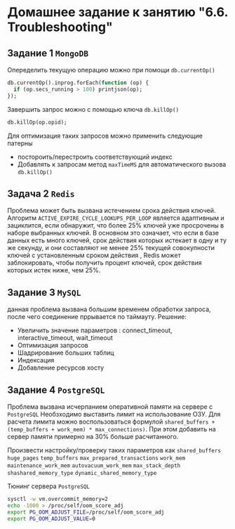 # Домашнее задание к занятию "6.6. Troubleshooting"
## Задание 1 `MongoDB`
Опеределить текущую операцию можно при помощи `db.currentOp()`
```SQL
db.currentOp().inprog.forEach(function (op) {
  if (op.secs_running > 100) printjson(op);
});
```
Завершить запрос можно с помощью ключа `db.killOp()`
```SQL
db.killOp(op.opid);
```
Для оптимизация таких запросов можно применить следующие патерны
 - постороить/перестроить соответствующий индекс
 - Добавлять к запросам метод `maxTimeMS` для автоматического вызова `db.killOp()`
 ## Задача 2 `Redis`
Проблема может быть вызвана истечением срока действия ключей.  
Алгоритм `ACTIVE_EXPIRE_CYCLE_LOOKUPS_PER_LOOP` является адаптивным и зациклится, если обнаружит, что более 25% ключей уже просрочены в наборе выбранных ключей.
В основном это означает, что если в базе данных есть много ключей, срок действия которых истекает в одну и ту же секунду, и они составляют не менее 25% текущей совокупности ключей с установленным сроком действия , Redis может заблокировать, чтобы получить процент ключей, срок действия которых истек ниже, чем 25%.

  ## Задание 3 `MySQL`
  данная проблема вызвана большим временем обработки запроса, после чего соединение пррывается по таймауту. Решение:
  - Увеличить значение параметров : connect_timeout, interactive_timeout, wait_timeout
  - Оптимизация запросов
  - Шадрирование больших таблиц
  - Индексация
  - Добавление ресурсов хосту
  ## Задание 4 `PostgreSQL`
  Проблема вызвана исчерпанием оперативной памяти на сервере с `PostgreSQL`
Необзходимо выставить лимит на использование ОЗУ. Для расчета лимита можно воспользоваться формулой `shared_buffers + (temp_buffers + work_mem) * max_connections)`. При этом добавить на сервер памяти примерно на 30% больше расчитанного. 

Произвести настройку/проверку таких параметров как `shared_buffers` `huge_pages` `temp_buffers` `max_prepared_transactions` `work_mem` `maintenance_work_mem` `autovacuum_work_mem` `max_stack_depth` `shashared_memory_type` `dynamic_shared_memory_type`
  
Тюнинг сервера `PostgreSQL`
```bash
sysctl -w vm.overcommit_memory=2
echo -1000 > /proc/self/oom_score_adj
export PG_OOM_ADJUST_FILE=/proc/self/oom_score_adj
export PG_OOM_ADJUST_VALUE=0
```
